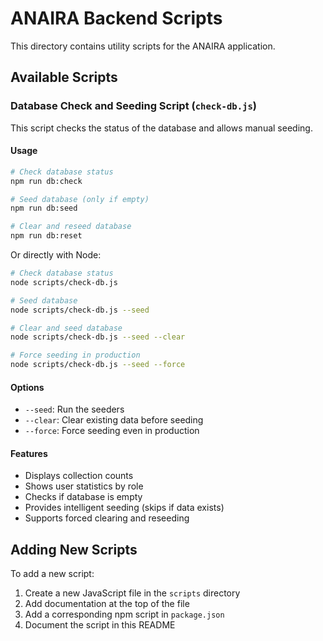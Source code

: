 # ANAIRA Backend Scripts

This directory contains utility scripts for the ANAIRA application.

## Available Scripts

### Database Check and Seeding Script (`check-db.js`)

This script checks the status of the database and allows manual seeding.

#### Usage

```bash
# Check database status
npm run db:check

# Seed database (only if empty)
npm run db:seed

# Clear and reseed database
npm run db:reset
```

Or directly with Node:

```bash
# Check database status
node scripts/check-db.js

# Seed database
node scripts/check-db.js --seed

# Clear and seed database
node scripts/check-db.js --seed --clear

# Force seeding in production
node scripts/check-db.js --seed --force
```

#### Options

- `--seed`: Run the seeders
- `--clear`: Clear existing data before seeding
- `--force`: Force seeding even in production

#### Features

- Displays collection counts
- Shows user statistics by role
- Checks if database is empty
- Provides intelligent seeding (skips if data exists)
- Supports forced clearing and reseeding

## Adding New Scripts

To add a new script:

1. Create a new JavaScript file in the `scripts` directory
2. Add documentation at the top of the file
3. Add a corresponding npm script in `package.json`
4. Document the script in this README
